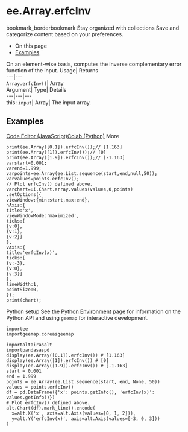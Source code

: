  
#  ee.Array.erfcInv 
bookmark_borderbookmark Stay organized with collections  Save and categorize content based on your preferences.
  * On this page
  * [Examples](https://developers.google.com/earth-engine/apidocs/ee-array-erfcinv#examples)


On an element-wise basis, computes the inverse complementary error function of the input. 
Usage| Returns  
---|---  
`Array.erfcInv()`| Array  
Argument| Type| Details  
---|---|---  
this: `input`| Array| The input array.  
## Examples
[Code Editor (JavaScript)](https://developers.google.com/earth-engine/apidocs/ee-array-erfcinv#code-editor-javascript-sample)[Colab (Python)](https://developers.google.com/earth-engine/apidocs/ee-array-erfcinv#colab-python-sample) More
```
print(ee.Array([0.1]).erfcInv());// [1.163]
print(ee.Array([1]).erfcInv());// [0]
print(ee.Array([1.9]).erfcInv());// [-1.163]
varstart=0.001;
varend=1.999;
varpoints=ee.Array(ee.List.sequence(start,end,null,50));
varvalues=points.erfcInv();
// Plot erfcInv() defined above.
varchart=ui.Chart.array.values(values,0,points)
.setOptions({
viewWindow:{min:start,max:end},
hAxis:{
title:'x',
viewWindowMode:'maximized',
ticks:[
{v:0},
{v:1},
{v:2}]
},
vAxis:{
title:'erfcInv(x)',
ticks:[
{v:-3},
{v:0},
{v:3}]
},
lineWidth:1,
pointSize:0,
});
print(chart);
```
Python setup
See the [ Python Environment](https://developers.google.com/earth-engine/guides/python_install) page for information on the Python API and using `geemap` for interactive development.
```
importee
importgeemap.coreasgeemap
```
```
importaltairasalt
importpandasaspd
display(ee.Array([0.1]).erfcInv()) # [1.163]
display(ee.Array([1]).erfcInv()) # [0]
display(ee.Array([1.9]).erfcInv()) # [-1.163]
start = 0.001
end = 1.999
points = ee.Array(ee.List.sequence(start, end, None, 50))
values = points.erfcInv()
df = pd.DataFrame({'x': points.getInfo(), 'erfcInv(x)': values.getInfo()})
# Plot erfcInv() defined above.
alt.Chart(df).mark_line().encode(
  x=alt.X('x', axis=alt.Axis(values=[0, 1, 2])),
  y=alt.Y('erfcInv(x)', axis=alt.Axis(values=[-3, 0, 3]))
)
```

